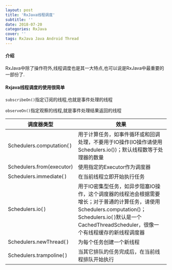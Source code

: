```yaml
---
layout: post
title: 'RxJava线程调度'
subtitle: ''
date: 2018-07-20
categories: RxJava
cover: ''
tags: RxJava Java Android Thread
---
```


#### 介绍
RxJava中除了操作符外,线程调度也是其一大特点,也可以说是RxJava中最重要的一部份了.

#### Rxjava线程调度的使用很简单
`subscribeOn()`指定订阅的线程,也就是事件处理的线程

`observeOn()`指定观察的线程,就是事件处理结果返回的线程

<table>
<thead>
<tr>
  <th>调度器类型</th>
  <th>效果</th>
</tr>
</thead>
<tbody><tr>
  <td>Schedulers.computation( )</td>
  <td>用于计算任务，如事件循环或和回调处理，不要用于IO操作(IO操作请使用Schedulers.io())；默认线程数等于处理器的数量</td>
</tr>
<tr>
  <td>Schedulers.from(executor)</td>
  <td>使用指定的Executor作为调度器</td>
</tr>
<tr>
  <td>Schedulers.immediate( )</td>
  <td>在当前线程立即开始执行任务</td>
</tr>
<tr>
  <td>Schedulers.io( )</td>
  <td>用于IO密集型任务，如异步阻塞IO操作，这个调度器的线程池会根据需要增长；对于普通的计算任务，请使用Schedulers.computation()；Schedulers.io( )默认是一个CachedThreadScheduler，很像一个有线程缓存的新线程调度器</td>
</tr>
<tr>
  <td>Schedulers.newThread( )</td>
  <td>为每个任务创建一个新线程</td>
</tr>
<tr>
  <td>Schedulers.trampoline( )</td>
  <td>当其它排队的任务完成后，在当前线程排队开始执行</td>
</tr>
</tbody></table>
